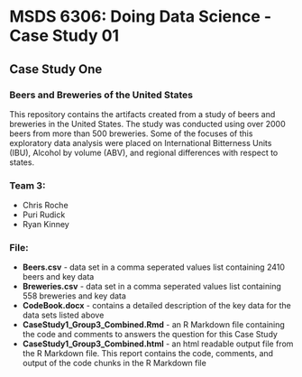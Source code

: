 # MSDS 6306: Doing Data Science - Case Study 01

## Case Study One
### Beers and Breweries of the United States
This repository contains the artifacts created from a study of beers and breweries in the United States. The study was conducted using over 2000 beers from more than 500 breweries. Some of the focuses of this exploratory data analysis were placed on International Bitterness Units (IBU), Alcohol by volume (ABV), and regional differences with respect to states.

### Team 3:
- Chris Roche  
- Puri Rudick   
- Ryan Kinney  

### File:
- **Beers.csv** - data set in a comma seperated values list containing 2410 beers and key data  
- **Breweries.csv** - data set in a comma seperated values list containing 558 breweries and key data  
- **CodeBook.docx** - contains a detailed description of the key data for the data sets listed above  
- **CaseStudy1_Group3_Combined.Rmd** - an R Markdown file containing the code and comments to answers the question for this Case Study  
- **CaseStudy1_Group3_Combined.html** - an html readable output file from the R Markdown file. This report contains the code, comments, and output of the code chunks in the R Markdown file

